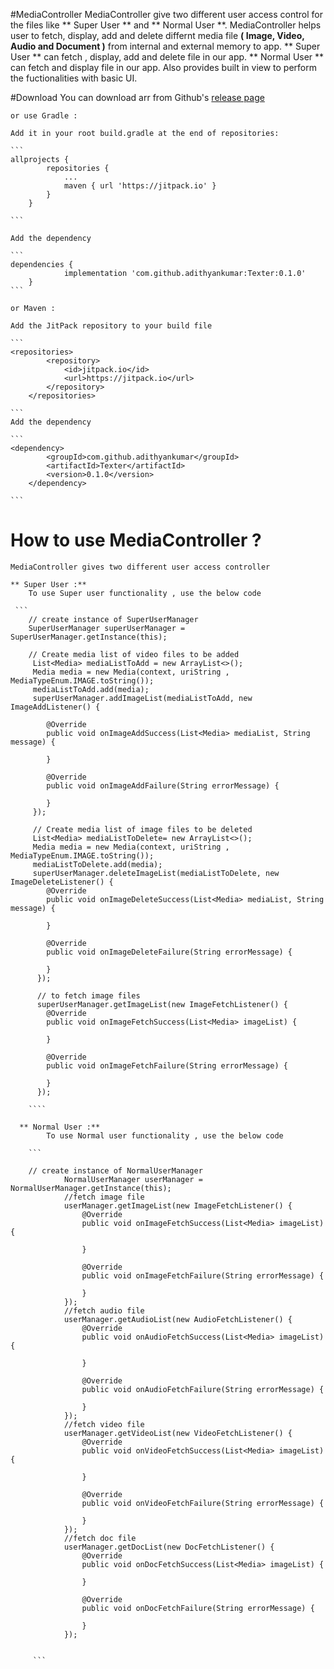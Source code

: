#MediaController
    MediaController give two different user access control for the files like ** Super User ** and ** Normal User **.
    MediaController helps user to fetch, display, add and delete differnt media file **( Image, Video, Audio and Document )** from internal and external memory to app. 
    ** Super User ** can fetch , display, add and delete file in our app.
    ** Normal User ** can fetch and display file in our app.
    Also provides built in view to perform the fuctionalities with basic UI.
    
#Download 
    You can download arr from Github's [release page]()
    
    or use Gradle :
    
    Add it in your root build.gradle at the end of repositories:
    
    ```
    allprojects {
    		repositories {
    			...
    			maven { url 'https://jitpack.io' }
    		}
    	}
     
    ```
    
    Add the dependency
    
    ```
    dependencies {
    	        implementation 'com.github.adithyankumar:Texter:0.1.0'
    	}
    ```
    
    or Maven :
    	
    Add the JitPack repository to your build file
    	
    ```
    <repositories>
    		<repository>
    		    <id>jitpack.io</id>
    		    <url>https://jitpack.io</url>
    		</repository>
    	</repositories>
    
    ```		
    Add the dependency
    	
    ```
    <dependency>
    	    <groupId>com.github.adithyankumar</groupId>
    	    <artifactId>Texter</artifactId>
    	    <version>0.1.0</version>
    	</dependency>
    		
    ```
    
# How to use MediaController ?
    
    MediaController gives two different user access controller 
     
    ** Super User :**
        To use Super user functionality , use the below code 
        
     ```
        // create instance of SuperUserManager
        SuperUserManager superUserManager = SuperUserManager.getInstance(this);
        
        // Create media list of video files to be added 
         List<Media> mediaListToAdd = new ArrayList<>();
         Media media = new Media(context, uriString , MediaTypeEnum.IMAGE.toString());
         mediaListToAdd.add(media);
         superUserManager.addImageList(mediaListToAdd, new ImageAddListener() {
         
            @Override
            public void onImageAddSuccess(List<Media> mediaList, String message) {
        
            }
        
            @Override
            public void onImageAddFailure(String errorMessage) {
        
            }
         });
        
         // Create media list of image files to be deleted 
         List<Media> mediaListToDelete= new ArrayList<>();
         Media media = new Media(context, uriString , MediaTypeEnum.IMAGE.toString());
         mediaListToDelete.add(media);
         superUserManager.deleteImageList(mediaListToDelete, new ImageDeleteListener() {
            @Override
            public void onImageDeleteSuccess(List<Media> mediaList, String message) {
        
            }
        
            @Override
            public void onImageDeleteFailure(String errorMessage) {
        
            }
          });
        
          // to fetch image files
          superUserManager.getImageList(new ImageFetchListener() {
            @Override
            public void onImageFetchSuccess(List<Media> imageList) {
        
            }
        
            @Override
            public void onImageFetchFailure(String errorMessage) {
        
            }
          });
        
        ````
        
      ** Normal User :**
            To use Normal user functionality , use the below code     
        
        ```
            
        // create instance of NormalUserManager
                NormalUserManager userManager = NormalUserManager.getInstance(this);
                //fetch image file
                userManager.getImageList(new ImageFetchListener() {
                    @Override
                    public void onImageFetchSuccess(List<Media> imageList) {
        
                    }
        
                    @Override
                    public void onImageFetchFailure(String errorMessage) {
        
                    }
                });
                //fetch audio file
                userManager.getAudioList(new AudioFetchListener() {
                    @Override
                    public void onAudioFetchSuccess(List<Media> imageList) {
        
                    }
        
                    @Override
                    public void onAudioFetchFailure(String errorMessage) {
        
                    }
                });
                //fetch video file
                userManager.getVideoList(new VideoFetchListener() {
                    @Override
                    public void onVideoFetchSuccess(List<Media> imageList) {
        
                    }
        
                    @Override
                    public void onVideoFetchFailure(String errorMessage) {
        
                    }
                });
                //fetch doc file
                userManager.getDocList(new DocFetchListener() {
                    @Override
                    public void onDocFetchSuccess(List<Media> imageList) {
        
                    }
        
                    @Override
                    public void onDocFetchFailure(String errorMessage) {
        
                    }
                });
         
         
         ```
         
         